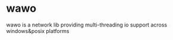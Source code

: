 # wawo
wawo is a network lib providing multi-threading io support across windows&amp;posix platforms
